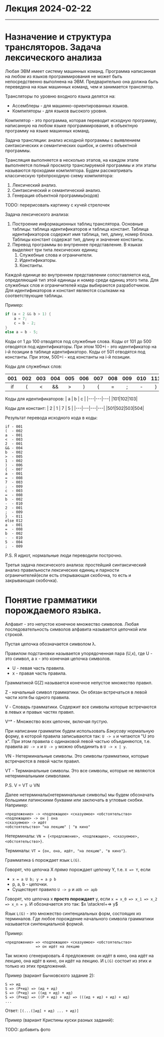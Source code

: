 # Лекция 2024-02-22

---

# Назначение и структура трансляторов. Задача лексического анализа

Любая ЭВМ имеет систему машинных команд.
Программа написанная на любом из языков программирования не может быть непосредственно выполнена на ЭВМ.
Предварительно она должна быть переведена на язык машинных команд, чем и занимается транслятор.

Трансляторы по уровню входного языка делятся на:
* Ассемблеры - для машинно-ориентированных языков.
* Компиляторы - для языков высокого уровня.

Компилятор - это программа, которая переводит исходную программу, написанную на любом языке программирования, в объектную программу на языке машинных команд.

Задача трансляции: анализ исходной программы с выявлением синтаксических и семантических ошибок, и синтез объектной программы.

Трансляция выполняется в несколько этапов, на каждом этапе выполняется полный просмотр транслируемой программы и эти этапы называются проходами компилятора. Будем рассматривать классическую трёхпроходную схему компилятора:
1. Лексический анализ.
2. Синтаксический и семантический анализ.
3. Генерация объектной программы(кодов)

TODO: перерисовать картинку с кучей стрелочек

Задача лексического анализа:
1. Построение информационных таблиц транслятора. Основные таблицы: таблица идентификаторов и таблица констант. Таблица идентификаторов содержит имя таблица, тип, длину, номер блока. Таблицы констант содержат тип, длину и значение константы.
2. Перевод программы во внутреннее представление. В языках выделяют три типа лексических единиц:
   1. Служебные слова и ограничители.
   2. Идентификаторы.
   3. Константы.

Каждой единице во внутреннем представлении сопоставляется код, определяющий тип этой единицы и номер среди единиц этого типа.
Для служебных слов и ограничителей коды выбираются разработчиком.
Для идентификаторов и констант являются ссылками на соответствующие таблицы.

Пример:
``` C
if (a < 2 && b > 1) {
    a = 7;
    c = b - 2;
}
else a = b - 5;
```
Коды от 1 до 100 отводятся под служебные слова.
Коды от 101 до 500 отводятся под идентификаторы. При этом 100+i - это идентификатор на i-й позиции в таблице идентификаторо.
Коды от 501 отводятся под константы. При этом, 500+i - код константы на i-й позиции.

Коды для служебных слов:

| 001|002|003| 004|005|006|007|008|009|010|111| 112  |
|:--:|:-:|:-:|:--:|:-:|:-:|:-:|:-:|:-:|:-:|:-:|:----:|
| if | ( | < | && | > | ) | { | = | ; | - | } | else |

Коды для идентификаторов:
| a | b | c |
|---|---|---|
|101|102|103|

Коды для констант:
| 2 | 1 | 7 | 5 |
|---|---|---|---|
|501|502|503|504|

Результат перевода исходного кода в коды:
```
if - 001
(  - 002
a  - 001
<  - 003
2  - 001
&& - 004
b  - 002
>  - 005
1  - 002
)  - 006
{  - 007
a  - 001
=  - 008
7  - 003
;  - 009
c  - 003
=  - 008
b  - 002
-  - 010
2  - 001
;  - 009
}  - 011
else 012
a  - 001
=  - 008
b  - 002
-  - 010
5  - 004
;  - 009
```
P.S. Я идиот, нормальные люди переводили построчно.

Третья задача лексического анализа: простейший синтаксический анализ правильности лексических единиц и парности ограничителей(если есть открывающая скобочка, то есть и закрывающая скобочка).


# Понятие грамматики порождаемого языка.

Алфавит - это непустое конечное множество символов. Любая последовательность символов алфавита называется цепочкой или строкой.

Пустая цепочка обозначается символом λ.

Правилом подстановки называется упорядоченная пара (U,x), где U - это символ, а x - это конечная цепочка символов.
* U - левая часть правила.
* x - правая часть правила.

Грамматикой G[Z] называется конечное непустое множество правил.

Z - начальный символ грамматики. Он обязан встречаться в левой части хотя бы одного правила.

V - Словарь грамматики. Содержит все символы которые встречаются в левых и правых частях правил.

V^* - Множество всех цепочек, включая пустую.

При написании грамматик будем использовать *Бэкусову* нормальную форму, в
которой правила записываются так: `U -> x` и читаются "U это x".
При этом правила с одинаковой левой частью объединяются, т.е.
правила а`U -> x` и `U -> y` можно объединить в `U -> x | y`.

VN - Нетерминальные символы. Это символы грамматики, которые встречаются в левой части правил.

VT - Термианальные символы. Это все символы, которые не являются нетерминальными символами.

P.S. V = VT ∪ VN

Далее нетерминалы(нетерминальные символы) мы будем обозначать большими латинскими буквами или заключать в угловые скобки.
Например:
```
<предложение> -> <подлежащее> <сказуемое> <обстоятельство>
<подлежащее> -> он | она
<сказуемое> -> идёт
<обстоятельство> "на лекцию" | "в кино"
```

Нетерминалы: `VN = {<предложение>, <подлежащее>, <сказуемое>, <обстоятельство>}`.

Терминалы: `VT = {он, она, идёт, "на лекцию", "в кино"}`.

Грамматика `G` порождает язык `L(G)`.

Говорят, что цепочка X *прямо* порождает цепочку Y, т.е. `X => Y`, если
* `x = a U b; y = a p b`
* p, a, b - цепочки.
* Существует правило `U -> p` и `aUb => apb`

Говорят, что цепочка x **просто порождает** y, если `x = x_0 => x_1 => x_2 => x_n = y`. И обозначается это так:
$x \stackrel+=> y$

Язык `L(G)` - это множество синтенциальных форм, состоящих из терминалов. 
Где любое порождение начального символа грамматики называется синтенциальной формой.

Пример:
```
<предложение> => <подлежащее> <сказуемое> <обстоятельство>
              => он идёт на лекцию
```
Так можно сгенерировать 4 предложения: он идёт в кино, она идёт на лекцию, она идёт в кино, он идёт на лекцию.
И `L(G)` состоит из этих и только из этих предложений.

Пример (вариант Бычковского задание 2):
```
S => ид
S => (P+ид) => (ид + ид)
S => (P+ид) => ((ид + ид) + ид)
S => (P+ид) => ((P + ид) + ид) => (((ид + ид) + ид) + ид)
...
```

Ответ: `[(...(]ид[ + ид) ... + ид)]`

Пример (вариант Кристины куски разных заданий):

TODO: добавить фото

